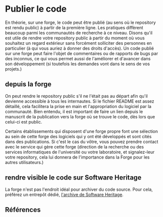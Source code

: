 # Publier le code 

En théorie, sur une forge, le code peut être publié (au sens où le repository est rendu public) à partir de la première ligne. Les pratiques diffèrent beaucoup parmi les communautés de recherche à ce niveau. Disons qu'il est utile de rendre votre repository public à partir du moment où vous souhaitez un regard extérieur sans forcément solliciter des personnes en particulier (à qui vous auriez à donner des droits d'accès).
Un code publié sur une forge peut faire l'objet de commentaires ou de rapports de bugs par des inconnus, ce qui vous permet aussi de l'améliorer et d'avancer dans son développement (si toutefois les demandes vont dans le sens de vos projets.)

## depuis la forge 

On peut rendre le repository public s'il ne l'était pas au départ afin qu'il devienne accessible à tous les internautes. 
Si le fichier README est assez détaillé, cela facilitera la prise en main et l'appropriation du logiciel par la communauté. 
Bien entendu, il est important de faire un lien depuis le manuscrit de la publication vers la forge où se trouve le code, dès lors que celui-ci est public. 

Certains établissements qui disposent d'une forge propre font une sélection au sein de cette forge des logiciels qui y ont été développés et sont cités dans des publications. Si c'est le cas du vôtre, vous pouvez prendre contact avec le service qui gère cette forge (direction de la recherche ou des services informatiques de l'université ou votre laboratoire, et signalez-leur votre repository, cela lui donnera de l'importance dans la Forge pour les autres utilisateurs.)

## rendre visible le code sur Software Heritage 

La forge n'est pas l'endroit idéal pour archiver du code source. Pour cela, préférez un entrepôt dédié, [l'archive de Software Heritage](publier.md).

## Références 